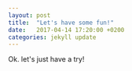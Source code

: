 ```yaml
---
layout: post
title:  "Let's have some fun!"
date:   2017-04-14 17:20:00 +0200
categories: jekyll update
---
```

Ok. let's just have a try!

